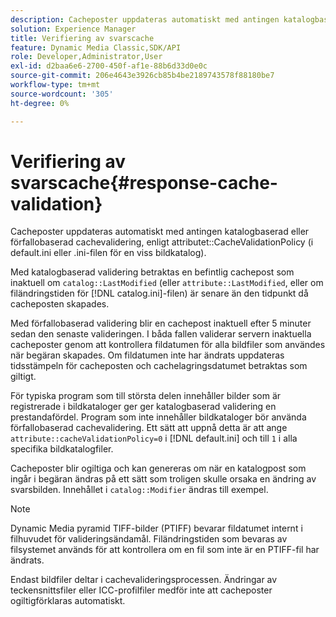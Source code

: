 ```yaml
---
description: Cacheposter uppdateras automatiskt med antingen katalogbaserad eller förfallobaserad cachevalidering, vilket väljs med attributet CacheValidationPolicy (i default.ini eller .ini-filen för en viss bildkatalog).
solution: Experience Manager
title: Verifiering av svarscache
feature: Dynamic Media Classic,SDK/API
role: Developer,Administrator,User
exl-id: d2baa6e6-2700-450f-af1e-88b6d33d0e0c
source-git-commit: 206e4643e3926cb85b4be2189743578f88180be7
workflow-type: tm+mt
source-wordcount: '305'
ht-degree: 0%

---
```


# Verifiering av svarscache{#response-cache-validation}

Cacheposter uppdateras automatiskt med antingen katalogbaserad eller förfallobaserad cachevalidering, enligt attributet::CacheValidationPolicy (i default.ini eller .ini-filen för en viss bildkatalog).

Med katalogbaserad validering betraktas en befintlig cachepost som inaktuell om `catalog::LastModified` (eller `attribute::LastModified`, eller om filändringstiden för [!DNL catalog.ini]-filen) är senare än den tidpunkt då cacheposten skapades.

Med förfallobaserad validering blir en cachepost inaktuell efter 5 minuter sedan den senaste valideringen. I båda fallen validerar servern inaktuella cacheposter genom att kontrollera fildatumen för alla bildfiler som användes när begäran skapades. Om fildatumen inte har ändrats uppdateras tidsstämpeln för cacheposten och cachelagringsdatumet betraktas som giltigt.

För typiska program som till största delen innehåller bilder som är registrerade i bildkataloger ger ger katalogbaserad validering en prestandafördel. Program som inte innehåller bildkataloger bör använda förfallobaserad cachevalidering. Ett sätt att uppnå detta är att ange `attribute::cacheValidationPolicy=0` i [!DNL default.ini] och till `1` i alla specifika bildkatalogfiler.

Cacheposter blir ogiltiga och kan genereras om när en katalogpost som ingår i begäran ändras på ett sätt som troligen skulle orsaka en ändring av svarsbilden. Innehållet i `catalog::Modifier` ändras till exempel.

>[!NOTE]
>
>Dynamic Media pyramid TIFF-bilder (PTIFF) bevarar fildatumet internt i filhuvudet för valideringsändamål. Filändringstiden som bevaras av filsystemet används för att kontrollera om en fil som inte är en PTIFF-fil har ändrats.

Endast bildfiler deltar i cachevalideringsprocessen. Ändringar av teckensnittsfiler eller ICC-profilfiler medför inte att cacheposter ogiltigförklaras automatiskt.
